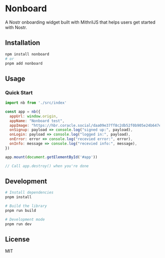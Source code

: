 # Nonboard

A Nostr onboarding widget built with MithrilJS that helps users get started with Nostr.

## Installation

```bash
npm install nonboard
# or
pnpm add nonboard
```

## Usage

### Quick Start

```javascript
import nb from './src/index'

const app = nb({
  appUrl: window.origin,
  appName: "Nonboard test",
  appImage: "https://hbr.coracle.social/daa09e37ff8c2db52f0b905e24b647e00db770f2a590bd197d27a5808666a656.jpg",
  onSignup: payload => console.log("signed up:", payload),
  onLogin: payload => console.log("logged in:", payload),
  onError: error => console.log("recevied error:", error),
  onInfo: message => console.log("recevied info:", message),
})

app.mount(document.getElementById('#app'))

// Call app.destroy() when you're done
```

## Development

```bash
# Install dependencies
pnpm install

# Build the library
pnpm run build

# Development mode
pnpm run dev
```

## License

MIT
